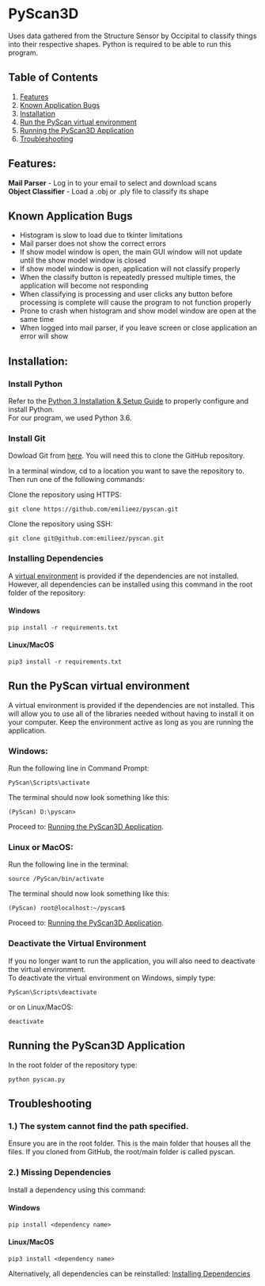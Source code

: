 # PyScan3D
Uses data gathered from the Structure Sensor by Occipital to classify things into their respective shapes. 
Python is required to be able to run this program.


## Table of Contents
1. [Features](#Features)
2. [Known Application Bugs](#Known-Application-Bugs)
3. [Installation](#Installation)
4. [Run the PyScan virtual environment](#Run-the-PyScan-virtual-environment)
5. [Running the PyScan3D Application](#Running-the-PyScan3D-Application)
6. [Troubleshooting](#Troubleshooting)



## Features:
**Mail Parser** - Log in to your email to select and download scans <br>
**Object Classifier** - Load a .obj or .ply file to classify its shape


## Known Application Bugs
- Histogram is slow to load due to tkinter limitations
- Mail parser does not show the correct errors
- If show model window is open, the main GUI window will not update until the show model window is closed
- If show model window is open,  application will not classify properly
- When the classify button is repeatedly pressed multiple times, the application will become not responding
- When classifying is processing and user clicks any button before processing is complete will cause the program to not function properly
- Prone to crash when histogram and show model window are open at the same time
- When logged into mail parser, if you leave screen or close application an error will show

## Installation:

### Install Python
Refer to the [Python 3 Installation & Setup Guide](https://realpython.com/installing-python/) to properly configure and install Python. \
For our program, we used Python 3.6. 

### Install Git
Dowload Git from [here](https://git-scm.com/downloads). You will need this to clone the GitHub repository.

In a terminal window, cd to a location you want to save the repository to. Then run one of the following commands:

Clone the repository using HTTPS:
```
git clone https://github.com/emilieez/pyscan.git
```

Clone the repository using SSH:

```
git clone git@github.com:emilieez/pyscan.git
```

### Installing Dependencies
A [virtual environment](#Run-the-PyScan-virtual-environment) is provided if the dependencies are not installed.
However, all dependencies can be installed using this command in the root folder of the repository:
#### Windows
```
pip install -r requirements.txt
```

#### Linux/MacOS
```
pip3 install -r requirements.txt
```

## Run the PyScan virtual environment
A virtual environment is provided if the dependencies are not installed. This will allow you to use all of the 
libraries needed without having to install it on your computer. Keep the environment
active as long as you are running the application.
### Windows:

Run the following line in Command Prompt:
```
PyScan\Scripts\activate
```

The terminal should now look something like this:
```
(PyScan) D:\pyscan>
```
Proceed to: [Running the PyScan3D Application](#Running-the-PyScan3D-Application).

### Linux or MacOS: 

Run the following line in the terminal:
```
source /PyScan/bin/activate
```

The terminal should now look something like this:
```
(PyScan) root@localhost:~/pyscan$
```
Proceed to: [Running the PyScan3D Application](#Running-the-PyScan3D-Application).

### Deactivate the Virtual Environment
If you no longer want to run the application, you will also need to deactivate the virtual environment.<br>
To deactivate the virtual environment on Windows, simply type:
```
PyScan\Scripts\deactivate
```
or on Linux/MacOS:
```
deactivate
```

## Running the PyScan3D Application
In the root folder of the repository type:
```
python pyscan.py
```

## Troubleshooting


### 1.) The system cannot find the path specified.
Ensure you are in the root folder. This is the main folder that houses all the files. 
If you cloned from GitHub, the root/main folder is called pyscan.

### 2.) Missing Dependencies
Install a dependency using this command:

#### Windows
```
pip install <dependency name>
```

#### Linux/MacOS
```
pip3 install <dependency name>
```

Alternatively, all dependencies can be reinstalled: [Installing Dependencies](#Installing-Dependencies)
